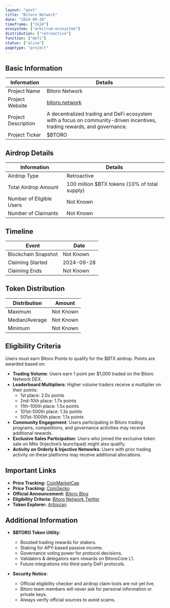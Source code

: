 ```yaml
---
layout: "post"
title: "Bitoro Network"
date: "2024-09-28"
timeframe: ["2k24"]
ecosystem: ["arbitrum-ecosystem"]
distribution: ["retroactive"]
function: ["defi"]
status: ["alive"]
pagetype: "project"
---
```


## Basic Information

| Information         | Details                                                                                                                  |
| ------------------- | ------------------------------------------------------------------------------------------------------------------------ |
| Project Name        | Bitoro Network                                                                                                           |
| Project Website     | [bitoro.network](https://bitoro.network)                                                                                 |
| Project Description | A decentralized trading and DeFi ecosystem with a focus on community-driven incentives, trading rewards, and governance. |
| Project Ticker      | $BTORO                                                                                                                   |

## Airdrop Details

| Information              | Details                                       |
| ------------------------ | --------------------------------------------- |
| Airdrop Type             | Retroactive                                   |
| Total Airdrop Amount     | 100 million $BTX tokens (10% of total supply) |
| Number of Eligible Users | Not Known                                     |
| Number of Claimants      | Not Known                                     |

## Timeline

| Event               | Date       |
| ------------------- | ---------- |
| Blockchain Snapshot | Not Known  |
| Claiming Started    | 2024-09-28 |
| Claiming Ends       | Not Known  |

## Token Distribution

| Distribution   | Amount    |
| -------------- | --------- |
| Maximum        | Not Known |
| Median/Average | Not Known |
| Minimum        | Not Known |

## Eligibility Criteria

Users must earn Bitoro Points to qualify for the $BTX airdrop. Points are awarded based on:

- **Trading Volume**: Users earn 1 point per $1,000 traded on the Bitoro Network DEX.
- **Leaderboard Multipliers**: Higher volume traders receive a multiplier on their points:
  - 1st place: 2.0x points
  - 2nd-10th place: 1.7x points
  - 11th-100th place: 1.5x points
  - 101st-500th place: 1.3x points
  - 501st-1000th place: 1.1x points
- **Community Engagement**: Users participating in Bitoro trading programs, competitions, and governance activities may receive additional rewards.
- **Exclusive Sales Participation**: Users who joined the exclusive token sale on Mito (Injective’s launchpad) might also qualify.
- **Activity on Orderly & Injective Networks**: Users with prior trading activity on these platforms may receive additional allocations.

## Important Links

- **Price Tracking:** [CoinMarketCap](https://coinmarketcap.com/currencies/bitoro-network)
- **Price Tracking:** [CoinGecko](https://www.coingecko.com/en/coins/bitoro-network)
- **Official Announcement:** [Bitoro Blog](https://docs.bitoro.network/resources/usdbtoro-tokenomics)
- **Eligibility Criteria:** [Bitoro Network Twitter](https://x.com/bitoro_network/status/1839311486713487683)
- **Token Explorer:** [Arbiscan](https://arbiscan.io/token/0xB6212B633C941E9Be168C4b9C2d9E785F1cD42fb)

## Additional Information

- **$BTORO Token Utility**:

  - Boosted trading rewards for stakers.
  - Staking for APY-based passive income.
  - Governance voting power for protocol decisions.
  - Validators & delegators earn rewards on BitoroCore L1.
  - Future integrations into third-party DeFi protocols.

- **Security Notice**:
  - Official eligibility checker and airdrop claim tools are not yet live.
  - Bitoro team members will never ask for personal information or private keys.
  - Always verify official sources to avoid scams.